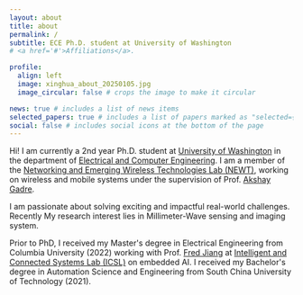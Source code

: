 ```yaml
---
layout: about
title: about
permalink: /
subtitle: ECE Ph.D. student at University of Washington
# <a href='#'>Affiliations</a>.

profile:
  align: left
  image: xinghua_about_20250105.jpg
  image_circular: false # crops the image to make it circular

news: true # includes a list of news items
selected_papers: true # includes a list of papers marked as "selected={true}"
social: false # includes social icons at the bottom of the page
---
```


Hi! I am currently a 2nd year Ph.D. student at [University of Washington](https://www.washington.edu/) in the department of [Electrical and Computer Engineering](https://www.ece.uw.edu/). I am a member of the [Networking and Emerging Wireless Technologies Lab (NEWT)](https://newtlab.ece.uw.edu/), working on wireless and mobile systems under the supervision of Prof. [Akshay Gadre](https://www.akshaygadre.com/). 

I am passionate about solving exciting and impactful real-world challenges. Recently My research interest lies in Millimeter-Wave sensing and imaging system.

Prior to PhD, I received my Master's degree in Electrical Engineering from Columbia University (2022) working with Prof. [Fred Jiang](http://fredjiang.com/) at [Intelligent and Connected Systems Lab (ICSL)](http://icsl.ee.columbia.edu/) on embedded AI. I received my Bachelor's degree in Automation Science and Engineering from South China University of Technology (2021).

